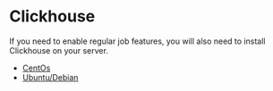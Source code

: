 # Clickhouse

If you need to enable regular job features, you will also need to install Clickhouse on your server.

* [CentOs](clickhouse-for-centos.md)
* [Ubuntu/Debian](clickhouse-for-ubuntu-debian.md)
